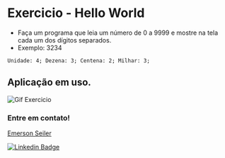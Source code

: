 # Exercicio - Hello World
- Faça um programa que leia um número de 0 a 9999 e mostre na tela cada um dos dígitos separados.
- Exemplo: 3234

`
    Unidade: 4;
    Dezena: 3;
    Centena: 2;
    Milhar: 3;
` 

## Aplicação em uso.

![Gif Exercicio](./img/exercicio.png)

### Entre em contato!

[Emerson Seiler](https://www.linkedin.com/in/seileremerson/)

[![Linkedin Badge](https://img.shields.io/badge/-seileremerson-blue?style=flat-square&logo=Linkedin&logoColor=white&link=https://www.linkedin.com/in/diogoalvesti/)](https://www.linkedin.com/in/seileremerson/)